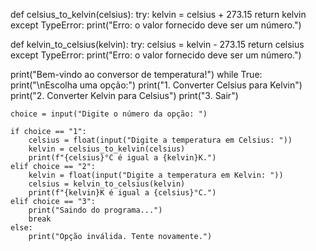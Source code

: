 
def celsius_to_kelvin(celsius):
    try:
        kelvin = celsius + 273.15
        return kelvin
    except TypeError:
        print("Erro: o valor fornecido deve ser um número.")

def kelvin_to_celsius(kelvin):
    try:
        celsius = kelvin - 273.15
        return celsius
    except TypeError:
        print("Erro: o valor fornecido deve ser um número.")

print("Bem-vindo ao conversor de temperatura!")
while True:
    print("\nEscolha uma opção:")
    print("1. Converter Celsius para Kelvin")
    print("2. Converter Kelvin para Celsius")
    print("3. Sair")

    choice = input("Digite o número da opção: ")

    if choice == "1":
        celsius = float(input("Digite a temperatura em Celsius: "))
        kelvin = celsius_to_kelvin(celsius)
        print(f"{celsius}°C é igual a {kelvin}K.")
    elif choice == "2":
        kelvin = float(input("Digite a temperatura em Kelvin: "))
        celsius = kelvin_to_celsius(kelvin)
        print(f"{kelvin}K é igual a {celsius}°C.")
    elif choice == "3":
        print("Saindo do programa...")
        break
    else:
        print("Opção inválida. Tente novamente.")
